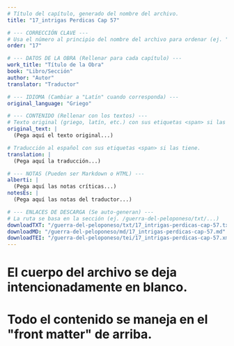 ```yaml
---
# Título del capítulo, generado del nombre del archivo.
title: "17_intrigas Perdicas Cap 57"

# --- CORRECCIÓN CLAVE ---
# Usa el número al principio del nombre del archivo para ordenar (ej. "05" de "05_conflicto...")
order: "17"

# --- DATOS DE LA OBRA (Rellenar para cada capítulo) ---
work_title: "Título de la Obra"
book: "Libro/Sección"
author: "Autor"
translator: "Traductor"

# --- IDIOMA (Cambiar a "Latín" cuando corresponda) ---
original_language: "Griego"

# --- CONTENIDO (Rellenar con los textos) ---
# Texto original (griego, latín, etc.) con sus etiquetas <span> si las tiene.
original_text: |
  (Pega aquí el texto original...)

# Traducción al español con sus etiquetas <span> si las tiene.
translation: |
  (Pega aquí la traducción...)

# --- NOTAS (Pueden ser Markdown o HTML) ---
alberti: |
  (Pega aquí las notas críticas...)
notesEs: |
  (Pega aquí las notas del traductor...)

# --- ENLACES DE DESCARGA (Se auto-generan) ---
# La ruta se basa en la sección (ej. /guerra-del-peloponeso/txt/...)
downloadTXT: "/guerra-del-peloponeso/txt/17_intrigas-perdicas-cap-57.txt"
downloadMD: "/guerra-del-peloponeso/md/17_intrigas-perdicas-cap-57.md"
downloadTEI: "/guerra-del-peloponeso/tei/17_intrigas-perdicas-cap-57.xml"
---
```

# El cuerpo del archivo se deja intencionadamente en blanco.
# Todo el contenido se maneja en el "front matter" de arriba.